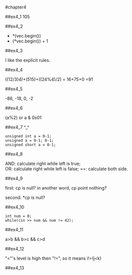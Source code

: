 #chapter4

##ex4_1
105

##ex4_2

* *(vec.begin())
* (*vec.begin()) + 1

##ex4_3

I like the explicit rules.

##ex4_4

((12/3)*4)+(5*15)+((24%4)/2) = 16+75+0 =91

##ex4_5

-86, -18, 0, -2

##ex4_6

(a%2) or a & 0x01

##ex4_7
^_^
~~~
unsigned int a = 0-1; 
unsigned a = 0-1; 0-1; 
unsigned short a = 0-1; 
~~~

##ex4_8

AND: calculate right while left is true;    
OR: calculate right while left is false;
==: calculate both side.

##ex4_9

first: cp is null? in another word, cp point nothing?

second: *cp is null?

##ex4_10

~~~
int num = 0;
while(cin >> num && num != 42);
~~~

##ex4_11

a>b && b>c && c>d 


##ex4_12

"<"'s level is high then "!=", so it means i!=(j<k)

##ex4_13
